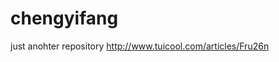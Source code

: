 # chengyifang
just anohter repository
http://www.tuicool.com/articles/Fru26n
                             